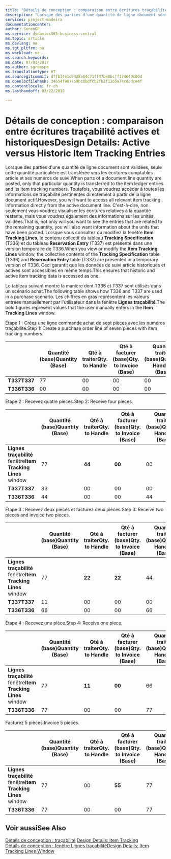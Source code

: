 ```yaml
---
title: "Détails de conception : comparaison entre écritures traçabilité actives et historiques | Microsoft Docs"
description: "Lorsque des parties d'une quantité de ligne document sont validées, seule cette quantité particulière est transférée vers les écritures comptables article et ses numéros de suivi. Toutefois, vous voudrez accéder à toutes les informations de traçabilité pertinentes directement à partir de la ligne document actif. C'est-à-dire, non seulement vous voudrez visualiser les écritures relatives à la quantité restante, mais vous voudrez également des informations sur les unités validées. Lorsque vous consultez ou modifiez la fenêtre **Item Tracking Lines**, le contenu collectif du tableau **Tracking Specification** (T336) et du tableau **Reservation Entry** (T337) est présenté dans une version temporaire de T336. Ceci garantit que les données de suivi article historiques et actives sont accessibles en même temps."
services: project-madeira
documentationcenter: 
author: SorenGP
ms.service: dynamics365-business-central
ms.topic: article
ms.devlang: na
ms.tgt_pltfrm: na
ms.workload: na
ms.search.keywords: 
ms.date: 07/01/2017
ms.author: sgroespe
ms.translationtype: HT
ms.sourcegitcommit: d7fb34e1c9428a64c71ff47be8bcff174649c00d
ms.openlocfilehash: 34654f907759bc0bdfcb2fb2f1265a74cdcdce4f
ms.contentlocale: fr-ch
ms.lasthandoff: 03/22/2018

---
```

# <a name="design-details-active-versus-historic-item-tracking-entries"></a><span data-ttu-id="0d2fb-107">Détails de conception : comparaison entre écritures traçabilité actives et historiques</span><span class="sxs-lookup"><span data-stu-id="0d2fb-107">Design Details: Active versus Historic Item Tracking Entries</span></span>
<span data-ttu-id="0d2fb-108">Lorsque des parties d'une quantité de ligne document sont validées, seule cette quantité particulière est transférée vers les écritures comptables article et ses numéros de suivi.</span><span class="sxs-lookup"><span data-stu-id="0d2fb-108">When parts of a document line quantity are posted, only that particular quantity is transferred to the item ledger entries and its item tracking numbers.</span></span> <span data-ttu-id="0d2fb-109">Toutefois, vous voudrez accéder à toutes les informations de traçabilité pertinentes directement à partir de la ligne document actif.</span><span class="sxs-lookup"><span data-stu-id="0d2fb-109">However, you will want to access all relevant item tracking information directly from the active document line.</span></span> <span data-ttu-id="0d2fb-110">C'est-à-dire, non seulement vous voudrez visualiser les écritures relatives à la quantité restante, mais vous voudrez également des informations sur les unités validées.</span><span class="sxs-lookup"><span data-stu-id="0d2fb-110">That is, not only will you want to see the entries that are related to the remaining quantity, you will also want information about the units that have been posted.</span></span> <span data-ttu-id="0d2fb-111">Lorsque vous consultez ou modifiez la fenêtre **Item Tracking Lines**, le contenu collectif du tableau **Tracking Specification** (T336) et du tableau **Reservation Entry** (T337) est présenté dans une version temporaire de T336.</span><span class="sxs-lookup"><span data-stu-id="0d2fb-111">When you view or modify the **Item Tracking Lines** window, the collective contents of the **Tracking Specification** table (T336) and **Reservation Entry** table (T337) are presented in a temporary version of T336.</span></span> <span data-ttu-id="0d2fb-112">Ceci garantit que les données de suivi article historiques et actives sont accessibles en même temps.</span><span class="sxs-lookup"><span data-stu-id="0d2fb-112">This ensures that historic and active item tracking data is accessed as one.</span></span>  

 <span data-ttu-id="0d2fb-113">Le tableau suivant montre la manière dont T336 et T337 sont utilisés dans un scénario achat.</span><span class="sxs-lookup"><span data-stu-id="0d2fb-113">The following table shows how T336 and T337 are used in a purchase scenario.</span></span> <span data-ttu-id="0d2fb-114">Les chiffres en gras représentent les valeurs entrées manuellement par l'utilisateur dans la fenêtre **Lignes traçabilité**.</span><span class="sxs-lookup"><span data-stu-id="0d2fb-114">The bold figures represent values that the user manually enters in the **Item Tracking Lines** window.</span></span>  

 <span data-ttu-id="0d2fb-115">Étape 1 : Créez une ligne commande achat de sept pièces avec les numéros traçabilité.</span><span class="sxs-lookup"><span data-stu-id="0d2fb-115">Step 1: Create a purchase order line of seven pieces with item tracking numbers.</span></span>  

||<span data-ttu-id="0d2fb-116">**Quantité (base)**</span><span class="sxs-lookup"><span data-stu-id="0d2fb-116">**Quantity (Base)**</span></span>|<span data-ttu-id="0d2fb-117">**Qté à traiter**</span><span class="sxs-lookup"><span data-stu-id="0d2fb-117">**Qty. to Handle**</span></span>|<span data-ttu-id="0d2fb-118">**Qté à facturer (base)**</span><span class="sxs-lookup"><span data-stu-id="0d2fb-118">**Qty. to Invoice (Base)**</span></span>|<span data-ttu-id="0d2fb-119">**Quantité traitée (base)**</span><span class="sxs-lookup"><span data-stu-id="0d2fb-119">**Quantity Handled (Base)**</span></span>|<span data-ttu-id="0d2fb-120">**Quantité facturée (base)**</span><span class="sxs-lookup"><span data-stu-id="0d2fb-120">**Quantity Invoiced (Base)**</span></span>|  
|-|----------------------------------------------|--------------------------------------------|------------------------------------------------------|-------------------------------------------------------|--------------------------------------------------------|  
|<span data-ttu-id="0d2fb-121">**T337**</span><span class="sxs-lookup"><span data-stu-id="0d2fb-121">**T337**</span></span>|<span data-ttu-id="0d2fb-122">7</span><span class="sxs-lookup"><span data-stu-id="0d2fb-122">7</span></span>|<span data-ttu-id="0d2fb-123">0</span><span class="sxs-lookup"><span data-stu-id="0d2fb-123">0</span></span>|<span data-ttu-id="0d2fb-124">0</span><span class="sxs-lookup"><span data-stu-id="0d2fb-124">0</span></span>|<span data-ttu-id="0d2fb-125">0</span><span class="sxs-lookup"><span data-stu-id="0d2fb-125">0</span></span>|<span data-ttu-id="0d2fb-126">0</span><span class="sxs-lookup"><span data-stu-id="0d2fb-126">0</span></span>|  
|<span data-ttu-id="0d2fb-127">**T336**</span><span class="sxs-lookup"><span data-stu-id="0d2fb-127">**T336**</span></span>|<span data-ttu-id="0d2fb-128">0</span><span class="sxs-lookup"><span data-stu-id="0d2fb-128">0</span></span>|<span data-ttu-id="0d2fb-129">0</span><span class="sxs-lookup"><span data-stu-id="0d2fb-129">0</span></span>|<span data-ttu-id="0d2fb-130">0</span><span class="sxs-lookup"><span data-stu-id="0d2fb-130">0</span></span>|<span data-ttu-id="0d2fb-131">0</span><span class="sxs-lookup"><span data-stu-id="0d2fb-131">0</span></span>|<span data-ttu-id="0d2fb-132">0</span><span class="sxs-lookup"><span data-stu-id="0d2fb-132">0</span></span>|  

 <span data-ttu-id="0d2fb-133">Étape 2 : Recevez quatre pièces.</span><span class="sxs-lookup"><span data-stu-id="0d2fb-133">Step 2: Receive four pieces.</span></span>  

||<span data-ttu-id="0d2fb-134">**Quantité (base)**</span><span class="sxs-lookup"><span data-stu-id="0d2fb-134">**Quantity (Base)**</span></span>|<span data-ttu-id="0d2fb-135">**Qté à traiter**</span><span class="sxs-lookup"><span data-stu-id="0d2fb-135">**Qty. to Handle**</span></span>|<span data-ttu-id="0d2fb-136">**Qté à facturer (base)**</span><span class="sxs-lookup"><span data-stu-id="0d2fb-136">**Qty. to Invoice (Base)**</span></span>|<span data-ttu-id="0d2fb-137">**Quantité traitée (base)**</span><span class="sxs-lookup"><span data-stu-id="0d2fb-137">**Quantity Handled (Base)**</span></span>|<span data-ttu-id="0d2fb-138">**Quantité facturée (base)**</span><span class="sxs-lookup"><span data-stu-id="0d2fb-138">**Quantity Invoiced (Base)**</span></span>|  
|-|----------------------------------------------|--------------------------------------------|------------------------------------------------------|-------------------------------------------------------|--------------------------------------------------------|  
|<span data-ttu-id="0d2fb-139">**Lignes traçabilité** fenêtre</span><span class="sxs-lookup"><span data-stu-id="0d2fb-139">**Item Tracking Lines** window</span></span>|<span data-ttu-id="0d2fb-140">7</span><span class="sxs-lookup"><span data-stu-id="0d2fb-140">7</span></span>|<span data-ttu-id="0d2fb-141">**4**</span><span class="sxs-lookup"><span data-stu-id="0d2fb-141">**4**</span></span>|<span data-ttu-id="0d2fb-142">**0**</span><span class="sxs-lookup"><span data-stu-id="0d2fb-142">**0**</span></span>|<span data-ttu-id="0d2fb-143">0</span><span class="sxs-lookup"><span data-stu-id="0d2fb-143">0</span></span>|<span data-ttu-id="0d2fb-144">0</span><span class="sxs-lookup"><span data-stu-id="0d2fb-144">0</span></span>|  
|<span data-ttu-id="0d2fb-145">**T337**</span><span class="sxs-lookup"><span data-stu-id="0d2fb-145">**T337**</span></span>|<span data-ttu-id="0d2fb-146">3</span><span class="sxs-lookup"><span data-stu-id="0d2fb-146">3</span></span>|<span data-ttu-id="0d2fb-147">0</span><span class="sxs-lookup"><span data-stu-id="0d2fb-147">0</span></span>|<span data-ttu-id="0d2fb-148">0</span><span class="sxs-lookup"><span data-stu-id="0d2fb-148">0</span></span>|<span data-ttu-id="0d2fb-149">0</span><span class="sxs-lookup"><span data-stu-id="0d2fb-149">0</span></span>|<span data-ttu-id="0d2fb-150">0</span><span class="sxs-lookup"><span data-stu-id="0d2fb-150">0</span></span>|  
|<span data-ttu-id="0d2fb-151">**T336**</span><span class="sxs-lookup"><span data-stu-id="0d2fb-151">**T336**</span></span>|<span data-ttu-id="0d2fb-152">4</span><span class="sxs-lookup"><span data-stu-id="0d2fb-152">4</span></span>|<span data-ttu-id="0d2fb-153">0</span><span class="sxs-lookup"><span data-stu-id="0d2fb-153">0</span></span>|<span data-ttu-id="0d2fb-154">0</span><span class="sxs-lookup"><span data-stu-id="0d2fb-154">0</span></span>|<span data-ttu-id="0d2fb-155">4</span><span class="sxs-lookup"><span data-stu-id="0d2fb-155">4</span></span>|<span data-ttu-id="0d2fb-156">0</span><span class="sxs-lookup"><span data-stu-id="0d2fb-156">0</span></span>|  

 <span data-ttu-id="0d2fb-157">Étape 3 : Recevez deux pièces et facturez deux pièces.</span><span class="sxs-lookup"><span data-stu-id="0d2fb-157">Step 3: Receive two pieces and invoice two pieces.</span></span>  

||<span data-ttu-id="0d2fb-158">**Quantité (base)**</span><span class="sxs-lookup"><span data-stu-id="0d2fb-158">**Quantity (Base)**</span></span>|<span data-ttu-id="0d2fb-159">**Qté à traiter**</span><span class="sxs-lookup"><span data-stu-id="0d2fb-159">**Qty. to Handle**</span></span>|<span data-ttu-id="0d2fb-160">**Qté à facturer (base)**</span><span class="sxs-lookup"><span data-stu-id="0d2fb-160">**Qty. to Invoice (Base)**</span></span>|<span data-ttu-id="0d2fb-161">**Quantité traitée (base)**</span><span class="sxs-lookup"><span data-stu-id="0d2fb-161">**Quantity Handled (Base)**</span></span>|<span data-ttu-id="0d2fb-162">**Quantité facturée (base)**</span><span class="sxs-lookup"><span data-stu-id="0d2fb-162">**Quantity Invoiced (Base)**</span></span>|  
|-|----------------------------------------------|--------------------------------------------|------------------------------------------------------|-------------------------------------------------------|--------------------------------------------------------|  
|<span data-ttu-id="0d2fb-163">**Lignes traçabilité** fenêtre</span><span class="sxs-lookup"><span data-stu-id="0d2fb-163">**Item Tracking Lines** window</span></span>|<span data-ttu-id="0d2fb-164">7</span><span class="sxs-lookup"><span data-stu-id="0d2fb-164">7</span></span>|<span data-ttu-id="0d2fb-165">**2**</span><span class="sxs-lookup"><span data-stu-id="0d2fb-165">**2**</span></span>|<span data-ttu-id="0d2fb-166">**2**</span><span class="sxs-lookup"><span data-stu-id="0d2fb-166">**2**</span></span>|<span data-ttu-id="0d2fb-167">4</span><span class="sxs-lookup"><span data-stu-id="0d2fb-167">4</span></span>|<span data-ttu-id="0d2fb-168">0</span><span class="sxs-lookup"><span data-stu-id="0d2fb-168">0</span></span>|  
|<span data-ttu-id="0d2fb-169">**T337**</span><span class="sxs-lookup"><span data-stu-id="0d2fb-169">**T337**</span></span>|<span data-ttu-id="0d2fb-170">1</span><span class="sxs-lookup"><span data-stu-id="0d2fb-170">1</span></span>|<span data-ttu-id="0d2fb-171">0</span><span class="sxs-lookup"><span data-stu-id="0d2fb-171">0</span></span>|<span data-ttu-id="0d2fb-172">0</span><span class="sxs-lookup"><span data-stu-id="0d2fb-172">0</span></span>|<span data-ttu-id="0d2fb-173">0</span><span class="sxs-lookup"><span data-stu-id="0d2fb-173">0</span></span>|<span data-ttu-id="0d2fb-174">0</span><span class="sxs-lookup"><span data-stu-id="0d2fb-174">0</span></span>|  
|<span data-ttu-id="0d2fb-175">**T336**</span><span class="sxs-lookup"><span data-stu-id="0d2fb-175">**T336**</span></span>|<span data-ttu-id="0d2fb-176">6</span><span class="sxs-lookup"><span data-stu-id="0d2fb-176">6</span></span>|<span data-ttu-id="0d2fb-177">0</span><span class="sxs-lookup"><span data-stu-id="0d2fb-177">0</span></span>|<span data-ttu-id="0d2fb-178">0</span><span class="sxs-lookup"><span data-stu-id="0d2fb-178">0</span></span>|<span data-ttu-id="0d2fb-179">6</span><span class="sxs-lookup"><span data-stu-id="0d2fb-179">6</span></span>|<span data-ttu-id="0d2fb-180">2</span><span class="sxs-lookup"><span data-stu-id="0d2fb-180">2</span></span>|  

 <span data-ttu-id="0d2fb-181">Étape 4 : Recevez une pièce.</span><span class="sxs-lookup"><span data-stu-id="0d2fb-181">Step 4: Receive one piece.</span></span>  

||<span data-ttu-id="0d2fb-182">**Quantité (base)**</span><span class="sxs-lookup"><span data-stu-id="0d2fb-182">**Quantity (Base)**</span></span>|<span data-ttu-id="0d2fb-183">**Qté à traiter**</span><span class="sxs-lookup"><span data-stu-id="0d2fb-183">**Qty. to Handle**</span></span>|<span data-ttu-id="0d2fb-184">**Qté à facturer (base)**</span><span class="sxs-lookup"><span data-stu-id="0d2fb-184">**Qty. to Invoice (Base)**</span></span>|<span data-ttu-id="0d2fb-185">**Quantité traitée (base)**</span><span class="sxs-lookup"><span data-stu-id="0d2fb-185">**Quantity Handled (Base)**</span></span>|<span data-ttu-id="0d2fb-186">**Quantité facturée (base)**</span><span class="sxs-lookup"><span data-stu-id="0d2fb-186">**Quantity Invoiced (Base)**</span></span>|  
|-|----------------------------------------------|--------------------------------------------|------------------------------------------------------|-------------------------------------------------------|--------------------------------------------------------|  
|<span data-ttu-id="0d2fb-187">**Lignes traçabilité** fenêtre</span><span class="sxs-lookup"><span data-stu-id="0d2fb-187">**Item Tracking Lines** window</span></span>|<span data-ttu-id="0d2fb-188">7</span><span class="sxs-lookup"><span data-stu-id="0d2fb-188">7</span></span>|<span data-ttu-id="0d2fb-189">**1**</span><span class="sxs-lookup"><span data-stu-id="0d2fb-189">**1**</span></span>|<span data-ttu-id="0d2fb-190">**0**</span><span class="sxs-lookup"><span data-stu-id="0d2fb-190">**0**</span></span>|<span data-ttu-id="0d2fb-191">6</span><span class="sxs-lookup"><span data-stu-id="0d2fb-191">6</span></span>|<span data-ttu-id="0d2fb-192">2</span><span class="sxs-lookup"><span data-stu-id="0d2fb-192">2</span></span>|  
|<span data-ttu-id="0d2fb-193">**T336**</span><span class="sxs-lookup"><span data-stu-id="0d2fb-193">**T336**</span></span>|<span data-ttu-id="0d2fb-194">7</span><span class="sxs-lookup"><span data-stu-id="0d2fb-194">7</span></span>|<span data-ttu-id="0d2fb-195">0</span><span class="sxs-lookup"><span data-stu-id="0d2fb-195">0</span></span>|<span data-ttu-id="0d2fb-196">0</span><span class="sxs-lookup"><span data-stu-id="0d2fb-196">0</span></span>|<span data-ttu-id="0d2fb-197">7</span><span class="sxs-lookup"><span data-stu-id="0d2fb-197">7</span></span>|<span data-ttu-id="0d2fb-198">2</span><span class="sxs-lookup"><span data-stu-id="0d2fb-198">2</span></span>|  

 <span data-ttu-id="0d2fb-199">Facturez 5 pièces.</span><span class="sxs-lookup"><span data-stu-id="0d2fb-199">Invoice 5 pieces.</span></span>  

||<span data-ttu-id="0d2fb-200">**Quantité (base)**</span><span class="sxs-lookup"><span data-stu-id="0d2fb-200">**Quantity (Base)**</span></span>|<span data-ttu-id="0d2fb-201">**Qté à traiter**</span><span class="sxs-lookup"><span data-stu-id="0d2fb-201">**Qty. to Handle**</span></span>|<span data-ttu-id="0d2fb-202">**Qté à facturer (base)**</span><span class="sxs-lookup"><span data-stu-id="0d2fb-202">**Qty. to Invoice (Base)**</span></span>|<span data-ttu-id="0d2fb-203">**Quantité traitée (base)**</span><span class="sxs-lookup"><span data-stu-id="0d2fb-203">**Quantity Handled (Base)**</span></span>|<span data-ttu-id="0d2fb-204">**Quantité facturée (base)**</span><span class="sxs-lookup"><span data-stu-id="0d2fb-204">**Quantity Invoiced (Base)**</span></span>|  
|-|----------------------------------------------|--------------------------------------------|------------------------------------------------------|-------------------------------------------------------|--------------------------------------------------------|  
|<span data-ttu-id="0d2fb-205">**Lignes traçabilité** fenêtre</span><span class="sxs-lookup"><span data-stu-id="0d2fb-205">**Item Tracking Lines** window</span></span>|<span data-ttu-id="0d2fb-206">7</span><span class="sxs-lookup"><span data-stu-id="0d2fb-206">7</span></span>|<span data-ttu-id="0d2fb-207">0</span><span class="sxs-lookup"><span data-stu-id="0d2fb-207">0</span></span>|<span data-ttu-id="0d2fb-208">**5**</span><span class="sxs-lookup"><span data-stu-id="0d2fb-208">**5**</span></span>|<span data-ttu-id="0d2fb-209">7</span><span class="sxs-lookup"><span data-stu-id="0d2fb-209">7</span></span>|<span data-ttu-id="0d2fb-210">2</span><span class="sxs-lookup"><span data-stu-id="0d2fb-210">2</span></span>|  
|<span data-ttu-id="0d2fb-211">**T336**</span><span class="sxs-lookup"><span data-stu-id="0d2fb-211">**T336**</span></span>|<span data-ttu-id="0d2fb-212">7</span><span class="sxs-lookup"><span data-stu-id="0d2fb-212">7</span></span>|<span data-ttu-id="0d2fb-213">0</span><span class="sxs-lookup"><span data-stu-id="0d2fb-213">0</span></span>|<span data-ttu-id="0d2fb-214">0</span><span class="sxs-lookup"><span data-stu-id="0d2fb-214">0</span></span>|<span data-ttu-id="0d2fb-215">7</span><span class="sxs-lookup"><span data-stu-id="0d2fb-215">7</span></span>|<span data-ttu-id="0d2fb-216">7</span><span class="sxs-lookup"><span data-stu-id="0d2fb-216">7</span></span>|  

## <a name="see-also"></a><span data-ttu-id="0d2fb-217">Voir aussi</span><span class="sxs-lookup"><span data-stu-id="0d2fb-217">See Also</span></span>  
 <span data-ttu-id="0d2fb-218">[Détails de conception : traçabilité](design-details-item-tracking.md) </span><span class="sxs-lookup"><span data-stu-id="0d2fb-218">[Design Details: Item Tracking](design-details-item-tracking.md) </span></span>  
 [<span data-ttu-id="0d2fb-219">Détails de conception : fenêtre Lignes traçabilité</span><span class="sxs-lookup"><span data-stu-id="0d2fb-219">Design Details: Item Tracking Lines Window</span></span>](design-details-item-tracking-lines-window.md)

